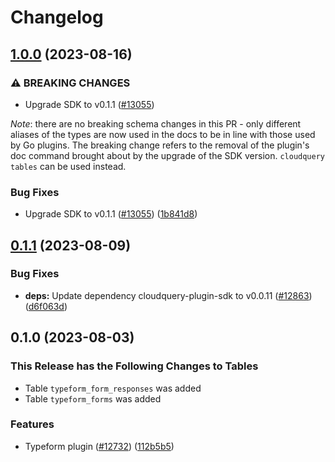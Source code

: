 # Changelog

## [1.0.0](https://github.com/cloudquery/cloudquery/compare/plugins-source-typeform-v0.1.1...plugins-source-typeform-v1.0.0) (2023-08-16)


### ⚠ BREAKING CHANGES

* Upgrade SDK to v0.1.1 ([#13055](https://github.com/cloudquery/cloudquery/issues/13055))

*Note*: there are no breaking schema changes in this PR - only different aliases of the types are now used in the docs to be in line with those used by Go plugins. The breaking change refers to the removal of the plugin's doc command brought about by the upgrade of the SDK version. `cloudquery tables` can be used instead.

### Bug Fixes

* Upgrade SDK to v0.1.1 ([#13055](https://github.com/cloudquery/cloudquery/issues/13055)) ([1b841d8](https://github.com/cloudquery/cloudquery/commit/1b841d84637bef7b4707796292bb52bed7fa7a77))

## [0.1.1](https://github.com/cloudquery/cloudquery/compare/plugins-source-typeform-v0.1.0...plugins-source-typeform-v0.1.1) (2023-08-09)


### Bug Fixes

* **deps:** Update dependency cloudquery-plugin-sdk to v0.0.11 ([#12863](https://github.com/cloudquery/cloudquery/issues/12863)) ([d6f063d](https://github.com/cloudquery/cloudquery/commit/d6f063d67d65652a494d1bb9d28f6c5115f58a90))

## 0.1.0 (2023-08-03)


### This Release has the Following Changes to Tables
- Table `typeform_form_responses` was added
- Table `typeform_forms` was added

### Features

* Typeform plugin ([#12732](https://github.com/cloudquery/cloudquery/issues/12732)) ([112b5b5](https://github.com/cloudquery/cloudquery/commit/112b5b503f2787673e7c3b59f8b8c6e29d0b4c4e))
